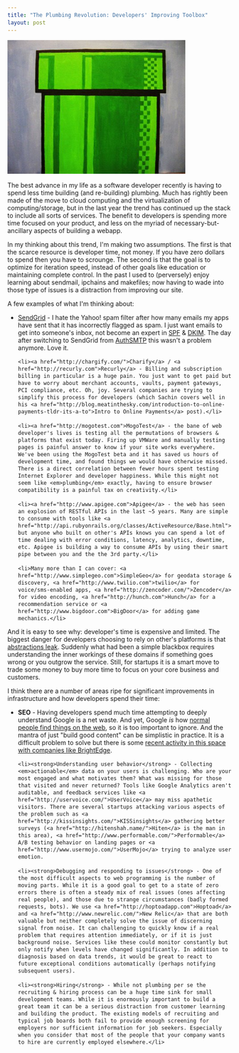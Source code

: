 ```yaml
--- 
title: "The Plumbing Revolution: Developers' Improving Toolbox"
layout: post
---
```


<div class="flickr-frame"><img src="/images/mario_pipe.jpg" class="flickr-photo" /></div>

The best advance in my life as a software developer recently is having to spend less time building (and re-building) plumbing. Much has rightly been made of the move to cloud computing and the virtualization of computing/storage, but in the last year the trend has continued up the stack to include all sorts of services. The benefit to developers is spending more time focused on your product, and less on the myriad of necessary-but-ancillary aspects of building a webapp. 

In my thinking about this trend, I'm making two assumptions. The first is that the scarce resource is developer time, not money. If you have zero dollars to spend then you have to scrounge. The second is that the goal is to optimize for iteration speed, instead of other goals like education or maintaining complete control. In the past I used to (perversely) enjoy learning about sendmail, ipchains and makefiles; now having to wade into those type of issues is a distraction from improving our site.

A few examples of what I'm thinking about:

<ul>
	<li><a href="http://sendgrid.com/">SendGrid</a> - I hate the Yahoo! spam filter after how many emails my apps have sent that it has incorrectly flagged as spam. I just want emails to get into someone's inbox, not become an expert in <a href="http://en.wikipedia.org/wiki/Sender_Policy_Framework">SPF</a> & <a href="http://www.dkim.org/">DKIM</a>. The day after switching to SendGrid from <a href="http://www.authsmtp.com/">AuthSMTP</a> this wasn't a problem anymore. Love it.</li>
	
	<li><a href="http://chargify.com/">Charify</a> / <a href="http://recurly.com">Recurly</a> - Billing and subscription billing in particular is a huge pain. You just want to get paid but have to worry about merchant accounts, vaults, payment gateways, PCI compliance, etc. Oh, joy. Several companies are trying to simplify this process for developers (which Sachin covers well in his <a href="http://blog.meatinthesky.com/introduction-to-online-payments-tldr-its-a-to">Intro to Online Payments</a> post).</li>
	
	<li><a href="http://mogotest.com">MogoTest</a> - the bane of web developer's lives is testing all the permutations of browsers & platforms that exist today. Firing up VMWare and manually testing pages is painful answer to know if your site works everywhere. We've been using the MogoTest beta and it has saved us hours of development time, and found things we would have otherwise missed. There is a direct correlation between fewer hours spent testing Internet Explorer and developer happiness. While this might not seem like <em>plumbing</em> exactly, having to ensure browser compatibility is a painful tax on creativity.</li>
	
	<li><a href="http://www.apigee.com">Apigee</a> - the web has seen an explosion of RESTful APIs in the last ~5 years. Many are simple to consume with tools like <a href="http://api.rubyonrails.org/classes/ActiveResource/Base.html">ActiveResource</a> but anyone who built on other's APIs knows you can spend a lot of time dealing with error conditions, latency, analytics, downtime, etc. Apigee is building a way to consume APIs by using their smart pipe between you and the the 3rd party.</li>
	
	<li>Many more than I can cover: <a href="http://www.simplegeo.com">SimpleGeo</a> for geodata storage & discovery, <a href="http://www.twilio.com">twilio</a> for voice/sms-enabled apps, <a href="http://zencoder.com/">Zencoder</a> for video encoding, <a href="http://hunch.com">Hunch</a> for a recommendation service or <a href="http://www.bigdoor.com">BigDoor</a> for adding game mechanics.</li>	
</ul>

And it is easy to see why: developer's time is expensive and limited. The biggest danger for developers choosing to rely on other's platforms is that <a href="http://www.joelonsoftware.com/articles/LeakyAbstractions.html">abstractions leak</a>. Suddenly what had been a simple blackbox requires understanding the inner workings of these domains if something goes wrong or you outgrow the service. Still, for startups it is a smart move to trade some money to buy more time to focus on your core business and customers. 

I think there are a number of areas ripe for significant improvements in infrastructure and how developers spend their time:

<ul>
	<li><strong>SEO</strong> - Having developers spend much time attempting to deeply understand Google is a net waste. And yet, Google <em>is</em> how <a href="http://cdixon.org/2009/12/02/seo/">normal people find things on the web</a>, so it is too important to ignore. And the mantra of just "build good content" can be simplistic in practice. It is a difficult problem to solve but there is some <a href="http://media.venturebeat.com/2010/06/14/brightedge-seo/">recent activity in this space with companies like BrightEdge</a>.</li>
		
	<li><strong>Understanding user behavior</strong> - Collecting <em>actionable</em> data on your users is challenging. Who are your most engaged and what motivates them? What was missing for those that visited and never returned? Tools like Google Analytics aren't auditable, and feedback services like <a href="http://uservoice.com/">UserVoice</a> may miss apathetic visitors. There are several startups attacking various aspects of the problem such as <a href="http://kissinsights.com/">KISSinsights</a> gathering better surveys (<a href="http://hitenshah.name/">Hiten</a> is the man in this area), <a href="http://www.performable.com/">Performable</a> A/B testing behavior on landing pages or <a href="http://www.usermojo.com/">UserMojo</a> trying to analyze user emotion.

	<li><strong>Debugging and responding to issues</strong> - One of the most difficult aspects to web programming is the number of moving parts. While it is a good goal to get to a state of zero errors there is often a steady mix of real issues (ones affecting real people), and those due to strange circumstances (badly formed requests, bots). We use <a href="http://hoptoadapp.com">Hoptoad</a> and <a href="http://www.newrelic.com/">New Relic</a> that are both valuable but neither completely solve the issue of discerning signal from noise. It can challenging to quickly know if a real problem that requires attention immediately, or if it is just background noise. Services like these could monitor constantly but only notify when levels have changed significantly. In addition to diagnosis based on data trends, it would be great to react to future exceptional conditions automatically (perhaps notifying subsequent users).

	<li><strong>Hiring</strong> - While not plumbing per se the recruiting & hiring process can be a huge time sink for small development teams. While it is enormously important to build a great team it can be a serious distraction from customer learning and building the product. The existing models of recruiting and typical job boards both fail to provide enough screening for employers nor sufficient information for job seekers. Especially when you consider that most of the people that your company wants to hire are currently employed elsewhere.</li>
</ul>